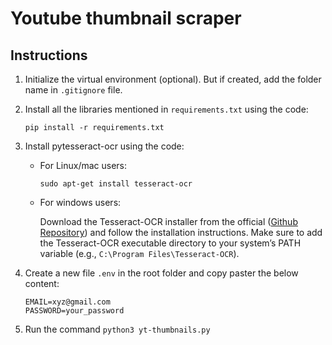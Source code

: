 # Youtube thumbnail scraper

## Instructions
1. Initialize the virtual environment (optional). But if created, add the folder name in `.gitignore` file.

2. Install all the libraries mentioned in `requirements.txt` using the code:

   ```pip install -r requirements.txt```
   
3. Install pytesseract-ocr using the code:

    - For Linux/mac users:
    
      ```sudo apt-get install tesseract-ocr```
    - For windows users:

      Download the Tesseract-OCR installer from the official ([Github Repository](https://github.com/tesseract-ocr/tesseract)) and follow the installation instructions. Make sure to add the Tesseract-OCR executable directory to your system’s PATH variable (e.g., `C:\Program Files\Tesseract-OCR`).
4. Create a new file `.env` in the root folder and copy paster the below content:

    ```
    EMAIL=xyz@gmail.com
    PASSWORD=your_password
    ```
5. Run the command
   `python3 yt-thumbnails.py`
